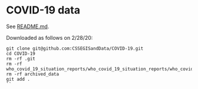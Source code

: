 # COVID-19 data

See [README.md](README.md).

Downloaded as follows on 2/28/20:
```
git clone git@github.com:CSSEGISandData/COVID-19.git
cd COVID-19
rm -rf .git
rm -rf who_covid_19_situation_reports/who_covid_19_situation_reports/who_covid_19_sit_rep_pdfs
rm -rf archived_data
git add .
``
